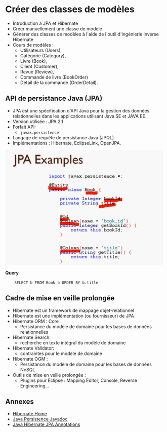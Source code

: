 # Créer des classes de modèles

+ Introduction à JPA et Hibernate
+ Créer manuellement une classe de modèle
+ Générer des classes de modèles à l'aide de l'outil d'ingénierie inverse Hibernate
+ Cours de modèles :
  + Utilisateurs (Users),
  + Catégorie (Category),
  + Livre (Book),
  + Client (Customer),
  + Revue (Review),
  + Commande de livre (BookOrder)
  + Détail de la commande (OrderDetail).

## API de persistance Java (JPA)

+ JPA est une spécification d'API Java pour la gestion des données relationnelles dans les applications utilisant Java SE et JAVA EE.
+ Version utilisée : JPA 2.1
+ Forfait API:
  + `javax.persistence`
+ Langage de requête de persistance Java (JPQL)
+ Implémentations : Hibernate, EclipseLink, OpenJPA.

![JPA Examples](images/image1.jpeg)

**Query**

```
    SELECT b FROM Book b ORDER BY b.title
```

## Cadre de mise en veille prolongée

+ Hibernate est un framework de mappage objet-relationnel
+ Hibernate est une implémentation (ou fournisseur) de JPA
+ Hibernate ORM : Core
  + Persistance du modèle de domaine pour les bases de données relationnelles
+ Hibernate Search:
  + recherche en texte intégral du modèle de domaine
+ Hibernate Validator:
  + contraintes pour le modèle de domaine
+ Hibernate OGM :
  + Persistance du modèle de domaine pour les bases de données NoSQL
+ Outils de mise en veille prolongée :
  + Plugins pour Eclipse : Mapping Editor, Console, Reverse Engineering...

## Annexes

+ [Hibernate Home](https://hibernate.org/)
+ [Java Persistence Javadoc](https://docs.oracle.com/javaee/7/api/javax/persistence/package-summary.html)
+ [Java Hibernate JPA Annotations](https://www.codejava.net/frameworks/hibernate/java-hibernate-jpa-annotations-tutorial-for-beginners)

